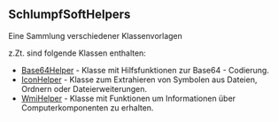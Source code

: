 ## SchlumpfSoftHelpers

Eine Sammlung verschiedener Klassenvorlagen

z.Zt. sind folgende Klassen enthalten:

- [Base64Helper](Base64Helper/Base64Helper.md) - Klasse mit Hilfsfunktionen zur Base64 - Codierung.
- [IconHelper](IconHelper/IconHelper.md) - Klasse zum Extrahieren von Symbolen aus Dateien, Ordnern oder Dateierweiterungen.
- [WmiHelper](WmiHelper/WmiHelper.md) - Klasse mit Funktionen um Informationen über Computerkomponenten zu erhalten.

